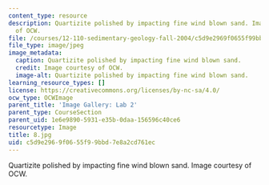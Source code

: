 ```yaml
---
content_type: resource
description: Quartizite polished by impacting fine wind blown sand. Image courtesy
  of OCW.
file: /courses/12-110-sedimentary-geology-fall-2004/c5d9e2969f0655f99bbd7e8a2cd761ec_8.jpg
file_type: image/jpeg
image_metadata:
  caption: Quartizite polished by impacting fine wind blown sand.
  credit: Image courtesy of OCW.
  image-alt: Quartizite polished by impacting fine wind blown sand.
learning_resource_types: []
license: https://creativecommons.org/licenses/by-nc-sa/4.0/
ocw_type: OCWImage
parent_title: 'Image Gallery: Lab 2'
parent_type: CourseSection
parent_uid: 1e6e9890-5931-e35b-0daa-156596c40ce6
resourcetype: Image
title: 8.jpg
uid: c5d9e296-9f06-55f9-9bbd-7e8a2cd761ec
---
```

Quartizite polished by impacting fine wind blown sand. Image courtesy of OCW.